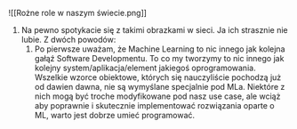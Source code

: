 ![[Rożne role w naszym świecie.png]]

1. Na pewno spotykacie się z takimi obrazkami w sieci. Ja ich strasznie nie lubie. Z dwóch powodów:
	1. Po pierwsze uważam, że Machine Learning to nic innego jak kolejna gałąź Software Developmentu. To co my tworzymy to nic innego jak kolejny system/aplikacja/element jakiegoś oprogramowania. Wszelkie wzorce obiektowe, których się nauczyliście pochodzą już od dawien dawna, nie są wymyślane specjalnie pod MLa. Niektóre z nich mogą być troche modyfikowane pod nasz use case, ale wciąż aby poprawnie i skutecznie implementować rozwiązania oparte o ML, warto jest dobrze umieć programować.    